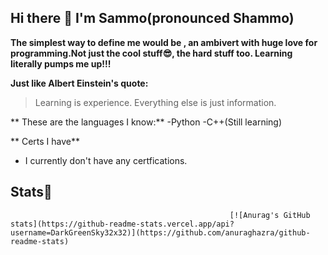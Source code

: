 ##                                                    Hi there 👋 I'm Sammo(pronounced Shammo)



**The simplest way to define me would be , an ambivert with huge love for programming.Not just the cool stuff😎, the hard stuff too. Learning literally pumps me up!!!** 

**Just like Albert Einstein's quote:**
> Learning is experience. Everything else is just information.

** These are the languages I know:**
-Python
-C++(Still learning)

** Certs I have**
- I currently don't have any certfications.


##                                                                Stats📃






                                                     [![Anurag's GitHub stats](https://github-readme-stats.vercel.app/api?username=DarkGreenSky32x32)](https://github.com/anuraghazra/github-readme-stats)
